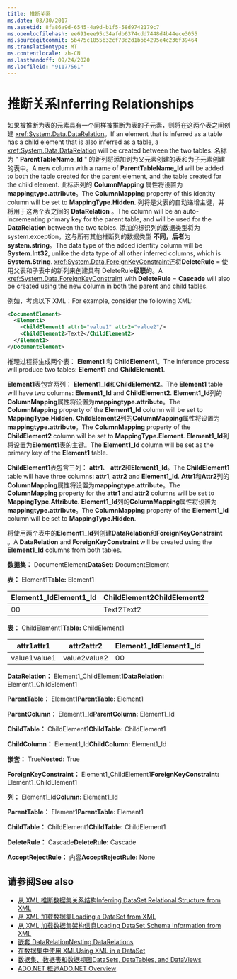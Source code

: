 ```yaml
---
title: 推断关系
ms.date: 03/30/2017
ms.assetid: 8fa86a9d-6545-4a9d-b1f5-58d9742179c7
ms.openlocfilehash: ee691eee95c34afdb6374cdd7448d4b44ece3055
ms.sourcegitcommit: 5b475c1855b32cf78d2d1bbb4295e4c236f39464
ms.translationtype: MT
ms.contentlocale: zh-CN
ms.lasthandoff: 09/24/2020
ms.locfileid: "91177561"
---
```

# <a name="inferring-relationships"></a><span data-ttu-id="8e25b-102">推断关系</span><span class="sxs-lookup"><span data-stu-id="8e25b-102">Inferring Relationships</span></span>

<span data-ttu-id="8e25b-103">如果被推断为表的元素具有一个同样被推断为表的子元素，则将在这两个表之间创建 <xref:System.Data.DataRelation>。</span><span class="sxs-lookup"><span data-stu-id="8e25b-103">If an element that is inferred as a table has a child element that is also inferred as a table, a <xref:System.Data.DataRelation> will be created between the two tables.</span></span> <span data-ttu-id="8e25b-104">名称为 " **ParentTableName_Id** " 的新列将添加到为父元素创建的表和为子元素创建的表中。</span><span class="sxs-lookup"><span data-stu-id="8e25b-104">A new column with a name of **ParentTableName_Id** will be added to both the table created for the parent element, and the table created for the child element.</span></span> <span data-ttu-id="8e25b-105">此标识列的 **ColumnMapping** 属性将设置为 **mappingtype.attribute**。</span><span class="sxs-lookup"><span data-stu-id="8e25b-105">The **ColumnMapping** property of this identity column will be set to **MappingType.Hidden**.</span></span> <span data-ttu-id="8e25b-106">列将是父表的自动递增主键，并将用于这两个表之间的 **DataRelation** 。</span><span class="sxs-lookup"><span data-stu-id="8e25b-106">The column will be an auto-incrementing primary key for the parent table, and will be used for the **DataRelation** between the two tables.</span></span> <span data-ttu-id="8e25b-107">添加的标识列的数据类型将为 system.exception，这与所有其他推断列的数据类型 **不同，后者**为 **system.string**。</span><span class="sxs-lookup"><span data-stu-id="8e25b-107">The data type of the added identity column will be **System.Int32**, unlike the data type of all other inferred columns, which is **System.String**.</span></span> <span data-ttu-id="8e25b-108"><xref:System.Data.ForeignKeyConstraint>还将**DeleteRule**  =  使用父表和子表中的新列来创建具有 DeleteRule**级联**的。</span><span class="sxs-lookup"><span data-stu-id="8e25b-108">A <xref:System.Data.ForeignKeyConstraint> with **DeleteRule** = **Cascade** will also be created using the new column in both the parent and child tables.</span></span>  
  
 <span data-ttu-id="8e25b-109">例如，考虑以下 XML：</span><span class="sxs-lookup"><span data-stu-id="8e25b-109">For example, consider the following XML:</span></span>  
  
```xml  
<DocumentElement>  
  <Element1>  
    <ChildElement1 attr1="value1" attr2="value2"/>  
    <ChildElement2>Text2</ChildElement2>  
  </Element1>  
</DocumentElement>  
```  
  
 <span data-ttu-id="8e25b-110">推理过程将生成两个表： **Element1** 和 **ChildElement1**。</span><span class="sxs-lookup"><span data-stu-id="8e25b-110">The inference process will produce two tables: **Element1** and **ChildElement1**.</span></span>  
  
 <span data-ttu-id="8e25b-111">**Element1**表包含两列： **Element1_Id**和**ChildElement2**。</span><span class="sxs-lookup"><span data-stu-id="8e25b-111">The **Element1** table will have two columns: **Element1_Id** and **ChildElement2**.</span></span> <span data-ttu-id="8e25b-112">**Element1_Id**列的**ColumnMapping**属性将设置为**mappingtype.attribute**。</span><span class="sxs-lookup"><span data-stu-id="8e25b-112">The **ColumnMapping** property of the **Element1_Id** column will be set to **MappingType.Hidden**.</span></span> <span data-ttu-id="8e25b-113">**ChildElement2**列的**ColumnMapping**属性将设置为**mappingtype.attribute**。</span><span class="sxs-lookup"><span data-stu-id="8e25b-113">The **ColumnMapping** property of the **ChildElement2** column will be set to **MappingType.Element**.</span></span> <span data-ttu-id="8e25b-114">**Element1_Id**列将设置为**Element1**表的主键。</span><span class="sxs-lookup"><span data-stu-id="8e25b-114">The **Element1_Id** column will be set as the primary key of the **Element1** table.</span></span>  
  
 <span data-ttu-id="8e25b-115">**ChildElement1**表包含三列： **attr1**、 **attr2**和**Element1_Id**。</span><span class="sxs-lookup"><span data-stu-id="8e25b-115">The **ChildElement1** table will have three columns: **attr1**, **attr2** and **Element1_Id**.</span></span> <span data-ttu-id="8e25b-116">**Attr1**和**Attr2**列的**ColumnMapping**属性将设置为**mappingtype.attribute**。</span><span class="sxs-lookup"><span data-stu-id="8e25b-116">The **ColumnMapping** property for the **attr1** and **attr2** columns will be set to **MappingType.Attribute**.</span></span> <span data-ttu-id="8e25b-117">**Element1_Id**列的**ColumnMapping**属性将设置为**mappingtype.attribute**。</span><span class="sxs-lookup"><span data-stu-id="8e25b-117">The **ColumnMapping** property of the **Element1_Id** column will be set to **MappingType.Hidden**.</span></span>  
  
 <span data-ttu-id="8e25b-118">将使用两个表中的**Element1_Id**列创建**DataRelation**和**ForeignKeyConstraint** 。</span><span class="sxs-lookup"><span data-stu-id="8e25b-118">A **DataRelation** and **ForeignKeyConstraint** will be created using the **Element1_Id** columns from both tables.</span></span>  
  
 <span data-ttu-id="8e25b-119">**数据集：** DocumentElement</span><span class="sxs-lookup"><span data-stu-id="8e25b-119">**DataSet:** DocumentElement</span></span>  
  
 <span data-ttu-id="8e25b-120">**表：** Element1</span><span class="sxs-lookup"><span data-stu-id="8e25b-120">**Table:** Element1</span></span>  
  
|<span data-ttu-id="8e25b-121">Element1_Id</span><span class="sxs-lookup"><span data-stu-id="8e25b-121">Element1_Id</span></span>|<span data-ttu-id="8e25b-122">ChildElement2</span><span class="sxs-lookup"><span data-stu-id="8e25b-122">ChildElement2</span></span>|  
|------------------|-------------------|  
|<span data-ttu-id="8e25b-123">0</span><span class="sxs-lookup"><span data-stu-id="8e25b-123">0</span></span>|<span data-ttu-id="8e25b-124">Text2</span><span class="sxs-lookup"><span data-stu-id="8e25b-124">Text2</span></span>|  
  
 <span data-ttu-id="8e25b-125">**表：** ChildElement1</span><span class="sxs-lookup"><span data-stu-id="8e25b-125">**Table:** ChildElement1</span></span>  
  
|<span data-ttu-id="8e25b-126">attr1</span><span class="sxs-lookup"><span data-stu-id="8e25b-126">attr1</span></span>|<span data-ttu-id="8e25b-127">attr2</span><span class="sxs-lookup"><span data-stu-id="8e25b-127">attr2</span></span>|<span data-ttu-id="8e25b-128">Element1_Id</span><span class="sxs-lookup"><span data-stu-id="8e25b-128">Element1_Id</span></span>|  
|-----------|-----------|------------------|  
|<span data-ttu-id="8e25b-129">value1</span><span class="sxs-lookup"><span data-stu-id="8e25b-129">value1</span></span>|<span data-ttu-id="8e25b-130">value2</span><span class="sxs-lookup"><span data-stu-id="8e25b-130">value2</span></span>|<span data-ttu-id="8e25b-131">0</span><span class="sxs-lookup"><span data-stu-id="8e25b-131">0</span></span>|  
  
 <span data-ttu-id="8e25b-132">**DataRelation：** Element1_ChildElement1</span><span class="sxs-lookup"><span data-stu-id="8e25b-132">**DataRelation:** Element1_ChildElement1</span></span>  
  
 <span data-ttu-id="8e25b-133">**ParentTable：** Element1</span><span class="sxs-lookup"><span data-stu-id="8e25b-133">**ParentTable:** Element1</span></span>  
  
 <span data-ttu-id="8e25b-134">**ParentColumn：** Element1_Id</span><span class="sxs-lookup"><span data-stu-id="8e25b-134">**ParentColumn:** Element1_Id</span></span>  
  
 <span data-ttu-id="8e25b-135">**ChildTable：** ChildElement1</span><span class="sxs-lookup"><span data-stu-id="8e25b-135">**ChildTable:** ChildElement1</span></span>  
  
 <span data-ttu-id="8e25b-136">**ChildColumn：** Element1_Id</span><span class="sxs-lookup"><span data-stu-id="8e25b-136">**ChildColumn:** Element1_Id</span></span>  
  
 <span data-ttu-id="8e25b-137">**嵌套：** True</span><span class="sxs-lookup"><span data-stu-id="8e25b-137">**Nested:** True</span></span>  
  
 <span data-ttu-id="8e25b-138">**ForeignKeyConstraint：** Element1_ChildElement1</span><span class="sxs-lookup"><span data-stu-id="8e25b-138">**ForeignKeyConstraint:** Element1_ChildElement1</span></span>  
  
 <span data-ttu-id="8e25b-139">**列：** Element1_Id</span><span class="sxs-lookup"><span data-stu-id="8e25b-139">**Column:** Element1_Id</span></span>  
  
 <span data-ttu-id="8e25b-140">**ParentTable：** Element1</span><span class="sxs-lookup"><span data-stu-id="8e25b-140">**ParentTable:** Element1</span></span>  
  
 <span data-ttu-id="8e25b-141">**ChildTable：** ChildElement1</span><span class="sxs-lookup"><span data-stu-id="8e25b-141">**ChildTable:** ChildElement1</span></span>  
  
 <span data-ttu-id="8e25b-142">**DeleteRule：** Cascade</span><span class="sxs-lookup"><span data-stu-id="8e25b-142">**DeleteRule:** Cascade</span></span>  
  
 <span data-ttu-id="8e25b-143">**AcceptRejectRule：** 内容</span><span class="sxs-lookup"><span data-stu-id="8e25b-143">**AcceptRejectRule:** None</span></span>  
  
## <a name="see-also"></a><span data-ttu-id="8e25b-144">请参阅</span><span class="sxs-lookup"><span data-stu-id="8e25b-144">See also</span></span>

- [<span data-ttu-id="8e25b-145">从 XML 推断数据集关系结构</span><span class="sxs-lookup"><span data-stu-id="8e25b-145">Inferring DataSet Relational Structure from XML</span></span>](inferring-dataset-relational-structure-from-xml.md)
- [<span data-ttu-id="8e25b-146">从 XML 加载数据集</span><span class="sxs-lookup"><span data-stu-id="8e25b-146">Loading a DataSet from XML</span></span>](loading-a-dataset-from-xml.md)
- [<span data-ttu-id="8e25b-147">从 XML 加载数据集架构信息</span><span class="sxs-lookup"><span data-stu-id="8e25b-147">Loading DataSet Schema Information from XML</span></span>](loading-dataset-schema-information-from-xml.md)
- [<span data-ttu-id="8e25b-148">嵌套 DataRelation</span><span class="sxs-lookup"><span data-stu-id="8e25b-148">Nesting DataRelations</span></span>](nesting-datarelations.md)
- [<span data-ttu-id="8e25b-149">在数据集中使用 XML</span><span class="sxs-lookup"><span data-stu-id="8e25b-149">Using XML in a DataSet</span></span>](using-xml-in-a-dataset.md)
- [<span data-ttu-id="8e25b-150">数据集、数据表和数据视图</span><span class="sxs-lookup"><span data-stu-id="8e25b-150">DataSets, DataTables, and DataViews</span></span>](index.md)
- [<span data-ttu-id="8e25b-151">ADO.NET 概述</span><span class="sxs-lookup"><span data-stu-id="8e25b-151">ADO.NET Overview</span></span>](../ado-net-overview.md)
